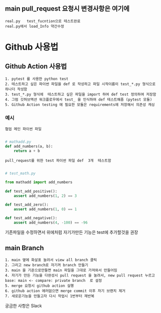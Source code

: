 ## main pull_request 요청시 변경사항은 여기에

	real.py   test_fucntion으로 테스트완료
	real.py에서 load_Info 약간수정

# Github 사용법
## Github Action 사용법 
	
	1. pytest 를 사용한 python test
    2. 테스트하고 싶은 파이썬 파일을 def 로 작성하고 파일 시작이름이 test_*.py 형식으로 하나더 작성함
    3. test_*.py 형식에  테스트하고 싶은 파일을 import 하여 def test 정의하여 저장함 
    4. 그럼 깃허브액션 워크플로우에서 test_ 을 인식하여 def 테스트해줌 (pytest 모듈)
    5. Github Action testing 에 필요한 모듈은 requirements에 저장해서 의존성 캐싱

### 예시
    
    협업 메인 파이썬 파일 

```python

# mathadd.py
def add_numbers(a, b):
    return a + b
```
    
    pull_request를 위한 test 파이썬 파일 def  3개  테스트함 
    
```python

# test_math.py
    
from mathadd import add_numbers
    
def test_add_positive():
    assert add_numbers(1, 2) == 3

def test_add_zero():
    assert add_numbers(1, 0) == 1

def test_add_negative():
    assert add_numbers(4, -100) == -96

```

  기존파일을 수정하면서   위에처럼 자기가만든 기능은 test에 추가할것을 권장


## main Branch

	1. main 옆에 화살표 눌려서 view all branch 클릭
	2. 그리고 new branch로 자기꺼 branch 만들기
	3. main 을 기준으로만들면 main 파일을 그대로 가져와서 만들어짐
	4. 자기가 만든 기능을 다완성시 pull request 을 눌려서, new pull request 누르고  base: main <- compare: private branch  로 설정
	5. merge 요청시 github action 실행
	6. github action 에러없으면 merge commit 이후 자기 브랜치 제거 
	7. 새로운기능을 만들고자 다시 작업시 1번부터 재반복

궁금한 사항은 Slack
